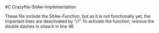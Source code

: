 #C Crazyflie-SitAw-Implementation

These file include the SitAw-Function, but as it is not functionally yet, the important lines are deactivated by "//"
To activate the function, remove the double dashes in sitaw.h in line 46
